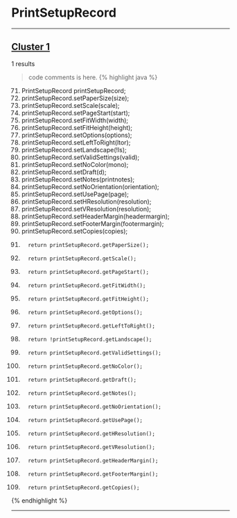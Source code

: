 # PrintSetupRecord

***

## [Cluster 1](./1)
1 results
> code comments is here.
{% highlight java %}
71.   PrintSetupRecord printSetupRecord;
86. printSetupRecord.setPaperSize(size);
94. printSetupRecord.setScale(scale);
102. printSetupRecord.setPageStart(start);
110. printSetupRecord.setFitWidth(width);
118. printSetupRecord.setFitHeight(height);
126. printSetupRecord.setOptions(options);
134. printSetupRecord.setLeftToRight(ltor);
142. printSetupRecord.setLandscape(!ls);
150. printSetupRecord.setValidSettings(valid);
158. printSetupRecord.setNoColor(mono);
166. printSetupRecord.setDraft(d);
174. printSetupRecord.setNotes(printnotes);
182. printSetupRecord.setNoOrientation(orientation);
190. printSetupRecord.setUsePage(page);
198. printSetupRecord.setHResolution(resolution);
206. printSetupRecord.setVResolution(resolution);
214. printSetupRecord.setHeaderMargin(headermargin);
222. printSetupRecord.setFooterMargin(footermargin);
230. printSetupRecord.setCopies(copies);
238.       return printSetupRecord.getPaperSize();
246.       return printSetupRecord.getScale();
254.       return printSetupRecord.getPageStart();
262.       return printSetupRecord.getFitWidth();
270.       return printSetupRecord.getFitHeight();
278.       return printSetupRecord.getOptions();
286.       return printSetupRecord.getLeftToRight();
294.       return !printSetupRecord.getLandscape();
302.       return printSetupRecord.getValidSettings();
310.       return printSetupRecord.getNoColor();
318.       return printSetupRecord.getDraft();
326.       return printSetupRecord.getNotes();
334.       return printSetupRecord.getNoOrientation();
342.       return printSetupRecord.getUsePage();
350.       return printSetupRecord.getHResolution();
358.       return printSetupRecord.getVResolution();
366.       return printSetupRecord.getHeaderMargin();
374.       return printSetupRecord.getFooterMargin();
382.       return printSetupRecord.getCopies();
{% endhighlight %}

***

